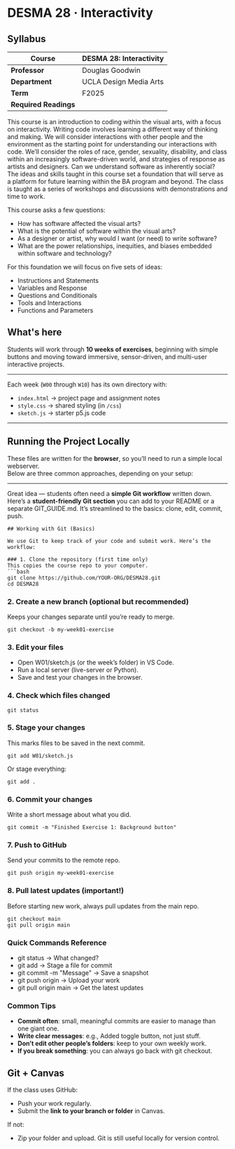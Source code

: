 # DESMA 28 · Interactivity


## Syllabus

| **Course**            | DESMA 28: Interactivity |
| --------------------- | ----------------------- |
| **Professor**         | Douglas Goodwin         |
| **Department**        | UCLA Design Media Arts  |
| **Term**              | F2025                   |
| **Required Readings** |                         |

This course is an introduction to coding within the visual arts, with a focus on interactivity. Writing code involves learning a different way of thinking and making. We will consider interactions with other people and the environment as the starting point for understanding our interactions with code. We’ll consider the roles of race, gender, sexuality, disability, and class within an increasingly software-driven world, and strategies of response as artists and designers. Can we understand software as inherently social?
The ideas and skills taught in this course set a foundation that will serve as a platform for future learning within the BA program and beyond. The class is taught as a series of workshops and discussions with demonstrations and time to work. 

This course asks a few questions:

+ How has software affected the visual arts?
+ What is the potential of software within the visual arts?
+ As a designer or artist, why would I want (or need) to write software?
+ What are the power relationships, inequities, and biases embedded within software and technology?



For this foundation we will focus on five sets of ideas:

+ Instructions and Statements
+ Variables and Response
+ Questions and Conditionals
+ Tools and Interactions
+ Functions and Parameters

## What's here

Students will work through **10 weeks of exercises**, beginning with simple buttons and moving toward immersive, sensor-driven, and multi-user interactive projects.



---

Each week (`W00` through `W10`) has its own directory with:

- `index.html` → project page and assignment notes
- `style.css` → shared styling (in `/css`)
- `sketch.js` → starter p5.js code



---

## Running the Project Locally

These files are written for the **browser**, so you’ll need to run a simple local webserver.  
Below are three common approaches, depending on your setup:

---

Great idea — students often need a **simple Git workflow** written down. Here’s a **student-friendly Git section** you can add to your README or a separate GIT_GUIDE.md. It’s streamlined to the basics: clone, edit, commit, push.



```
## Working with Git (Basics)

We use Git to keep track of your code and submit work. Here’s the workflow:

### 1. Clone the repository (first time only)
This copies the course repo to your computer.
```bash
git clone https://github.com/YOUR-ORG/DESMA28.git
cd DESMA28
```



### **2. Create a new branch (optional but recommended)**

Keeps your changes separate until you’re ready to merge.

```
git checkout -b my-week01-exercise
```



### **3. Edit your files**

- Open W01/sketch.js (or the week’s folder) in VS Code.
- Run a local server (live-server or Python).
- Save and test your changes in the browser.

### **4. Check which files changed**

```
git status
```

### **5. Stage your changes**

This marks files to be saved in the next commit.

```
git add W01/sketch.js
```

Or stage everything:

```
git add .
```



### **6. Commit your changes**

Write a short message about what you did.

```
git commit -m "Finished Exercise 1: Background button"
```



### **7. Push to GitHub**

Send your commits to the remote repo.

```
git push origin my-week01-exercise
```



### **8. Pull latest updates (important!)**

Before starting new work, always pull updates from the main repo.

```
git checkout main
git pull origin main
```

### **Quick Commands Reference**

- git status → What changed?
- git add <file> → Stage a file for commit
- git commit -m "Message" → Save a snapshot
- git push origin <branch> → Upload your work
- git pull origin main → Get the latest updates

### **Common Tips**

- **Commit often**: small, meaningful commits are easier to manage than one giant one.
- **Write clear messages**: e.g., Added toggle button, not just stuff.
- **Don’t edit other people’s folders**: keep to your own weekly work.
- **If you break something**: you can always go back with git checkout.



## **Git + Canvas**

If the class uses GitHub:

- Push your work regularly.
- Submit the **link to your branch or folder** in Canvas.

If not:

- Zip your folder and upload. Git is still useful locally for version control.

